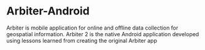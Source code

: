 Arbiter-Android
===============

Arbiter is mobile application for online and offline data collection for geospatial information.  Arbiter 2 is the native Android application developed using lessons learned from creating the original Arbiter app
